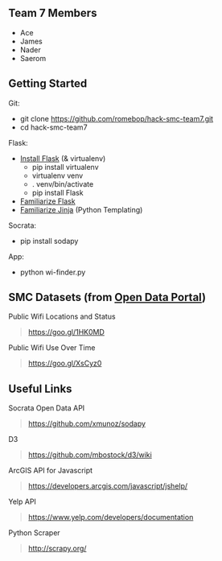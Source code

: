 Team 7 Members
--------------
* Ace
* James
* Nader
* Saerom

Getting Started
---------------
Git:

* git clone https://github.com/romebop/hack-smc-team7.git
* cd hack-smc-team7

Flask:

* [Install Flask](http://flask.pocoo.org/docs/0.10/installation/) (& virtualenv)
	* pip install virtualenv
	* virtualenv venv
	* . venv/bin/activate
	* pip install Flask
* [Familiarize Flask](http://flask.pocoo.org/docs/0.10/quickstart/)
* [Familiarize Jinja](http://jinja.pocoo.org/) (Python Templating)

Socrata:

* pip install sodapy

App:

* python wi-finder.py

SMC Datasets (from [Open Data Portal](https://data.smcgov.org/))
----------------------------------------------------------------
Public Wifi Locations and Status
> https://goo.gl/1HK0MD

Public Wifi Use Over Time
> https://goo.gl/XsCyz0

Useful Links
------------
Socrata Open Data API
> https://github.com/xmunoz/sodapy

D3
> https://github.com/mbostock/d3/wiki

ArcGIS API for Javascript
> https://developers.arcgis.com/javascript/jshelp/

Yelp API
> https://www.yelp.com/developers/documentation

Python Scraper
> http://scrapy.org/